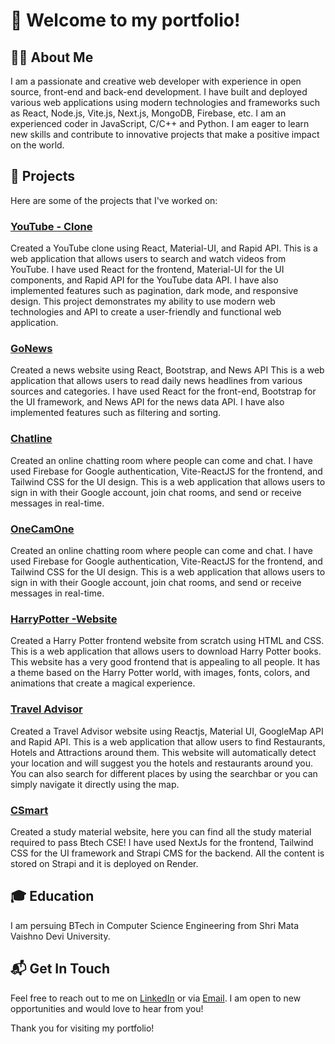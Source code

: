 # 👋 Welcome to my portfolio!

## 🧑‍💻 About Me
I am a passionate and creative web developer with experience in open source, front-end and back-end 
development. I have built and deployed various web applications using modern technologies and 
frameworks such as React, Node.js, Vite.js, Next.js, MongoDB, Firebase, etc. I am an experienced coder 
in JavaScript, C/C++ and Python. I am eager to learn new skills and contribute to innovative projects that 
make a positive impact on the world. 

## 🎯 Projects
Here are some of the projects that I've worked on:

### [YouTube - Clone](https://github.com/anirudhsalaria/YouTube)
Created a YouTube clone using React, Material-UI, and Rapid API. This is a 
web application that allows users to search and watch videos from YouTube. I 
have used React for the frontend, Material-UI for the UI components, and 
Rapid API for the YouTube data API. I have also implemented features such as 
pagination, dark mode, and responsive design. This project demonstrates my 
ability to use modern web technologies and API to create a user-friendly and 
functional web application.

### [GoNews](https://github.com/anirudhsalaria/GoNews)
Created a news website using React, Bootstrap, and News API This is a web 
application that allows users to read daily news headlines from various sources 
and categories. I have used React for the front-end, Bootstrap for the UI 
framework, and News API for the news data API. I have also implemented 
features such as filtering and sorting.

### [Chatline](https://github.com/anirudhsalaria/Chatline)
Created an online chatting room where people can come and chat. I have used 
Firebase for Google authentication, Vite-ReactJS for the frontend, and Tailwind 
CSS for the UI design. This is a web application that allows users to sign in 
with their Google account,  join chat rooms, and send or receive messages in 
real-time. 

### [OneCamOne](https://github.com/anirudhsalaria/VideoCall)
Created an online chatting room where people can come and chat. I have used 
Firebase for Google authentication, Vite-ReactJS for the frontend, and Tailwind 
CSS for the UI design. This is a web application that allows users to sign in 
with their Google account,  join chat rooms, and send or receive messages in 
real-time. 

### [HarryPotter -Website](https://github.com/anirudhsalaria/Harrypotter)
Created a Harry Potter frontend website from scratch using HTML and CSS. 
This is a web application that allows users to download Harry Potter books. 
This website has a very good frontend that is appealing to all people. It has a 
theme based on the Harry Potter world, with images, fonts,  colors,  and 
animations that create a magical experience. 

### [Travel Advisor](https://github.com/anirudhsalaria/Travel-advisor)
Created a Travel Advisor website using Reactjs, Material UI, GoogleMap API and Rapid API.
This is a web application that allow users to find Restaurants, Hotels and Attractions around
them. This website will automatically detect your location and will suggest you the
hotels and restaurants around you. You can also search for different places by using 
the searchbar or you can simply navigate it directly using the map.

### [CSmart](https://github.com/anirudhsalaria/CSmart)
Created a study material website, here you can find all the study material required
to pass Btech CSE! I have used NextJs for the frontend, Tailwind CSS for the UI
framework and Strapi CMS for the backend. All the content is stored on Strapi and
it is deployed on Render.




## 🎓 Education
I am persuing BTech in Computer Science Engineering from Shri Mata Vaishno Devi University.

## 📬 Get In Touch
Feel free to reach out to me on [LinkedIn](https://www.linkedin.com/in/anirudh-salaria-0953b1247/) or via [Email](mailto:salariaanirudh@gmail.com). I am open to new opportunities and would love to hear from you!

Thank you for visiting my portfolio!
